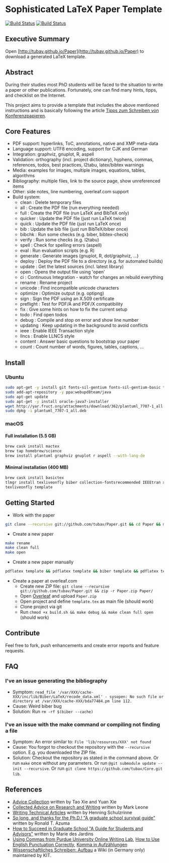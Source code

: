 # Sophisticated LaTeX Paper Template

[![Build Status](https://travis-ci.org/tubav/Paper.svg?branch=master)](https://travis-ci.org/tubav/Paper)
[![Build Status](https://github.com/tubav/Paper/workflows/linux/badge.svg)](https://github.com/tubav/Paper/actions)

## Executive Summary

Open [http://tubav.github.io/Paper](http://tubav.github.io/Paper) to download a generated LaTeX template.

## Abstract

During their studies most PhD students will be faced to the situation to
write a paper or other publications. Fortunately, one can find many hints,
tipps, and checklist on the Internet.

This project aims to provide a template that includes the above mentioned
instructions and is basically following the article [Tipps zum Schreiben von Konferenzpapieren](http://sdqweb.ipd.kit.edu/wiki/Tipps_zum_Schreiben_von_Konferenzpapieren).

## Core Features

* PDF support: hyperlinks, ToC, annotations, native and XMP meta-data
* Language support: UTF8 encoding, support for CJK and German
* Integration: graphviz, gnuplot, R, aspell
* Validation: orthography (incl. project dictionary), hyphens, commas, references, todos, best practices, l2tabu, latex/bibtex warnings
* Media: examples for images, multiple images, equations, tables, algorithms
* Bibliography: multiple files, link to the source page, show unreferenced items
* Other: side notes, line numbering, overleaf.com support
* Build system:
  * clean     : Delete temporary files
  * all       : Create the PDF file (run everything needed)
  * full      : Create the PDF file (run LaTeX and BibTeX only)
  * quicker   : Update the PDF file (just run LaTeX twice)
  * quick     : Update the PDF file (just run LaTeX once)
  * bib       : Update the bib file (just run BibTeX/biber once)
  * bibchk    : Run some checks (e.g. biber, bibtex-check)
  * verify    : Run some checks (e.g. l2tabu)
  * spell     : Check for spelling errors (aspell)
  * eval      : Run evaluation scripts (e.g. R)
  * generate  : Generate images (gnuplot, R, dot/graphviz, ...)
  * deploy    : Deploy the PDF file to a directory (e.g. for automated builds)
  * update    : Get the latest sources (incl. latest library)
  * open      : Opens the output file using 'open'
  * ci        : Continuous Integration - watch for changes an rebuild everything
  * rename    : Rename project
  * unicode   : Find incompatible unicode characters
  * optimize  : Optimize output (e.g. optipng)
  * sign      : Sign the PDF using an X.509 certificate
  * preflight : Test for PDF/A and PDF/X compatibility
  * fix       : Give some hints on how to fix the current setup
  * todo      : Find open todos
  * debug     : Compile and stop on error and show line number
  * updating  : Keep updating in the background to avoid conflicts
  * ieee      : Enable IEEE Transaction style
  * llncs     : Enable LLNCS style
  * content   : Answer basic questions to bootstrap your paper
  * count     : Count number of words, figures, tables, captions, ...

## Install

### Ubuntu

```bash
sudo apt-get -y install git fonts-sil-gentium fonts-sil-gentium-basic texlive-fonts-extra fonts-inconsolata texlive-xetex texlive-latex-recommended texlive-latex-extra texlive-humanities texlive-science cm-super aspell gnuplot r-base graphviz
sudo add-apt-repository -y ppa:webupd8team/java
sudo apt-get update
sudo apt-get -y install oracle-java7-installer
wget http://yar.fruct.org/attachments/download/362/plantuml_7707-1_all.deb
sudo dpkg -i plantuml_7707-1_all.deb
```

### macOS

#### Full installation (5.5 GB)

```bash
brew cask install mactex
brew tap homebrew/science
brew install plantuml graphviz gnuplot r aspell --with-lang-de
```

#### Minimal installation (400 MB)

```bash
brew cask install basictex
tlmgr install texliveonfly biber collection-fontsrecommended IEEEtran xindy
texliveonfly template
```

## Getting Started

* Work with the paper

```bash
git clone --recursive git://github.com/tubav/Paper.git && cd Paper && make
```

* Create a new paper

```bash
make rename
make clean full
make open
```

* Create a new paper manually

```bash
pdflatex template && pdflatex template && biber template && pdflatex template && pdflatex template
```

* Create a paper at overleaf.com
  * Create new ZIP file: ```git clone --recursive git://github.com/tubav/Paper.git && zip -r Paper.zip Paper/```
  * Open [Overleaf](https://www.overleaf.com/dash) and upload ```Paper.zip```
  * Open project and define ```template.tex``` as main file (should work)
  * Clone project via git
  * Run ```chmod +x build.sh && make debug && make clean full open```  (should work)

## Contribute

Feel free to fork, push enhancements and create error reports and feature requests.

## FAQ

### I've an issue generating the bibliography

* Symptom: ```read_file '/var/XXX/cache-XXX/inc/lib/Biber/LaTeX/recode_data.xml' - sysopen: No such file or directory at /var/XXX/cache-XXX/bda77484.pm line 112.```
* Cause: Weird biber bug
* Solution: Run ```rm -rf $(biber --cache)```

### I've an issue with the make command or compiling not finding a file

* Symptom: An error similar to: ```File 'lib/resources/XXX' not found```
* Cause: You forgot to checkout the repository with the ```--recursive``` option. E.g. you downloaded the ZIP file.
* Solution:
 Checkout the repository as stated in the command above.
 Or run ```make``` once without any parameters.
 Or run ```@git submodule update --init --recursive```.
 Or run ```git clone https://github.com/tubav/Core.git lib```.

## References

* [Advice Collection](http://taoxie.cs.illinois.edu/advice.htm) written by Tao Xie and Yuan Xie
* [Collected Advice on Research and Writing](http://www.cs.cmu.edu/afs/cs.cmu.edu/user/mleone/web/how-to.html) written by Mark Leone
* [Writing Technical Articles](http://www.cs.columbia.edu/~hgs/etc/writing-style.html) written by Henning Schulzrinne
* [So long, and thanks for the Ph.D.! "A graduate school survival guide"](http://www.cs.unc.edu/~azuma/hitch4.html) written by Ronald T. Azuma
* [How to Succeed in Graduate School "A Guide for Students and Advisors"](https://www.csee.umbc.edu/~mariedj/papers/advice.pdf) written by Marie des Jardins
* [Using Commas from Purdue University Online Writing Lab](https://owl.english.purdue.edu/owl/resource/607/01/), [How to Use English Punctuation Correctly](https://www.wikihow.com/Use-English-Punctuation-Correctly), [Komma in Aufzählungen](https://www.ego4u.de/de/cram-up/writing/comma?08)
* [Wissenschaftliches Schreiben: Aufbau](https://sdqweb.ipd.kit.edu/wiki/Wissenschaftliches_Schreiben/Aufbau) a Wiki (in Germany only) maintained by KIT.
